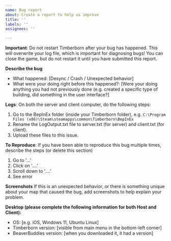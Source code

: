 ```yaml
---
name: Bug report
about: Create a report to help us improve
title: ''
labels: ''
assignees: ''

---
```


**Important**: Do not restart Timberborn after your bug has happened. This will overwrite your log file, which is important for diagnosing bugs! You can close the game, but do not restart it until you have submitted this report.

**Describe the bug**
* What happened: [Desync / Crash / Unexpected behavior]
* What were your doing right before this happened?: [Were your doing anything you had not previously done (e.g. created a specific type of building, did something in the user interface?]

**Logs**: On both the server and client computer, do the following steps:
1. Go to the BepInEx folder (inside your Timberborn folder), e.g. `C:\Program Files (x86)\Steam\steamapps\common\Timberborn\BepInEx`
2. Rename the LogOutput.txt file to server.txt (for server) and client.txt (for client).
3. Upload these files to this issue.

**To Reproduce**: If you have been able to reproduce this bug multiple times, describe the steps (or delete this section)
1. Go to '...'
2. Click on '....'
3. Scroll down to '....'
4. See error

**Screenshots**
If this is an unexpected behavior, or there is something unique about your map that caused the bug, add screenshots to help explain your problem.

**Desktop (please complete the following information for **both** Host and Client):**
 - OS: [e.g. iOS, Windows 11, Ubuntu Linux]
 - Timberborn version: [visible from main menu in the bottom-left corner]
 - BeaverBuddies version: [when you downloaded it, it had a version]

